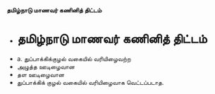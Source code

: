 **தமிழ்நாடு மாணவர் கணினித் திட்டம்**
- # தமிழ்நாடு மாணவர் கணினித் திட்டம்
- a. துப்பாக்கிக்குழல் வகையில் வரியிழைவற்ற
- அழுத்த ஊடிழைவான
- தள ஊடிழைவான
- துப்பாக்கிக் குழல் வகையில் வரியிழைவாக வெட்டப்படாத.

